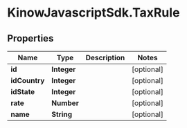 # KinowJavascriptSdk.TaxRule

## Properties
Name | Type | Description | Notes
------------ | ------------- | ------------- | -------------
**id** | **Integer** |  | [optional] 
**idCountry** | **Integer** |  | [optional] 
**idState** | **Integer** |  | [optional] 
**rate** | **Number** |  | [optional] 
**name** | **String** |  | [optional] 


